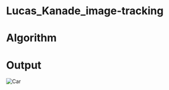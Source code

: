 # Lucas_Kanade_image-tracking
# Algorithm
# Output
![Car](https://user-images.githubusercontent.com/93336207/139570320-5e43e45a-decb-49de-8696-cf3c83f85f27.gif)
